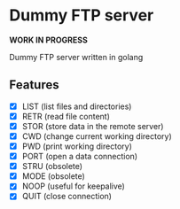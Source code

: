 # Dummy FTP server

**WORK IN PROGRESS**

Dummy FTP server written in golang

## Features

- [x] LIST (list files and directories)
- [x] RETR (read file content)
- [x] STOR (store data in the remote server)
- [x] CWD (change current working directory)
- [x] PWD (print working directory)
- [x] PORT (open a data connection)
- [x] STRU (obsolete)
- [x] MODE (obsolete)
- [x] NOOP (useful for keepalive)
- [x] QUIT (close connection)
